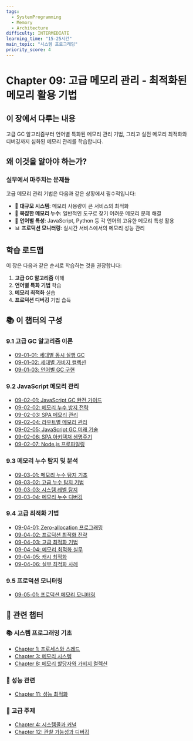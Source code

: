 ```yaml
---
tags:
  - SystemProgramming
  - Memory
  - Architecture
difficulty: INTERMEDIATE
learning_time: "15-25시간"
main_topic: "시스템 프로그래밍"
priority_score: 4
---
```


# Chapter 09: 고급 메모리 관리 - 최적화된 메모리 활용 기법

## 이 장에서 다루는 내용

고급 GC 알고리즘부터 언어별 특화된 메모리 관리 기법, 그리고 실전 메모리 최적화와 디버깅까지 심화된 메모리 관리를 학습합니다.

## 왜 이것을 알아야 하는가?

### 실무에서 마주치는 문제들

고급 메모리 관리 기법은 다음과 같은 상황에서 필수적입니다:

- 🚀 **대규모 시스템**: 메모리 사용량이 큰 서비스의 최적화
- 🐛 **복잡한 메모리 누수**: 일반적인 도구로 찾기 어려운 메모리 문제 해결
- 🔧 **언어별 특성**: JavaScript, Python 등 각 언어의 고유한 메모리 특성 활용
- 📊 **프로덕션 모니터링**: 실시간 서비스에서의 메모리 성능 관리

## 학습 로드맵

이 장은 다음과 같은 순서로 학습하는 것을 권장합니다:

1. **고급 GC 알고리즘** 이해
2. **언어별 특화 기법** 학습  
3. **메모리 최적화** 실습
4. **프로덕션 디버깅** 기법 습득

## 📚 이 챕터의 구성

### 9.1 고급 GC 알고리즘 이론

- [09-01-01: 세대별 동시 실행 GC](./09-01-01-generational-concurrent-gc.md)
- [09-01-02: 세대별 가비지 컬렉션](./09-01-02-generational-gc.md)
- [09-01-03: 언어별 GC 구현](./09-01-03-language-gc.md)

### 9.2 JavaScript 메모리 관리

- [09-02-01: JavaScript GC 완전 가이드](./09-02-01-javascript-gc.md)
- [09-02-02: 메모리 누수 방지 전략](./09-02-02-memory-leak-prevention.md)
- [09-02-03: SPA 메모리 관리](./09-02-03-spa-memory-management.md)
- [09-02-04: 라우트별 메모리 관리](./09-02-04-route-memory-management.md)
- [09-02-05: JavaScript GC 미래 기술](./09-02-05-javascript-gc-future.md)
- [09-02-06: SPA 아키텍처 생명주기](./09-02-06-spa-architecture-lifecycle.md)
- [09-02-07: Node.js 프로파일링](./09-02-07-nodejs-profiling.md)

### 9.3 메모리 누수 탐지 및 분석

- [09-03-01: 메모리 누수 탐지 기초](./09-03-01-memory-leak-detection.md)
- [09-03-02: 고급 누수 탐지 기법](./09-03-02-advanced-leak-detection.md)
- [09-03-03: 시스템 레벨 탐지](./09-03-03-system-level-detection.md)
- [09-03-04: 메모리 누수 디버깅](./09-03-04-memory-leak-debugging.md)

### 9.4 고급 최적화 기법

- [09-04-01: Zero-allocation 프로그래밍](./09-04-01-zero-allocation-programming.md)
- [09-04-02: 프로덕션 최적화 전략](./09-04-02-production-optimization.md)
- [09-04-03: 고급 최적화 기법](./09-04-03-advanced-optimization.md)
- [09-04-04: 메모리 최적화 실무](./09-04-04-memory-optimization.md)
- [09-04-05: 캐시 최적화](./09-04-05-cache-optimization.md)
- [09-04-06: 실무 최적화 사례](./09-04-06-real-world-optimization.md)

### 9.5 프로덕션 모니터링

- [09-05-01: 프로덕션 메모리 모니터링](./09-05-01-production-monitoring.md)

## 🔗 관련 챕터

### 📚 시스템 프로그래밍 기초

- [Chapter 1: 프로세스와 스레드](../chapter-01-process-thread/index.md)
- [Chapter 3: 메모리 시스템](../chapter-03-memory-system/index.md)
- [Chapter 8: 메모리 할당자와 가비지 컬렉션](../chapter-08-memory-allocator-gc/index.md)

### 🚀 성능 관련  

- [Chapter 11: 성능 최적화](../chapter-11-performance-optimization/index.md)

### 🔧 고급 주제

- [Chapter 4: 시스템콜과 커널](../chapter-04-syscall-kernel/index.md)
- [Chapter 12: 관찰 가능성과 디버깅](../chapter-12-observability-debugging/index.md)
